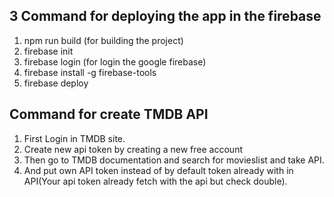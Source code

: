 ## 3 Command for deploying the app in the firebase

1. npm run build (for building the project)
2. firebase init
2. firebase login (for login the google firebase)
3. firebase install -g firebase-tools
3. firebase deploy


## Command for create TMDB API

1. First Login in TMDB site.
2. Create new api token by creating a new free account
3. Then go to TMDB documentation and search for movieslist and take API.
4. And put own API token instead of by default token already with in API(Your api token already fetch with the api but check double).